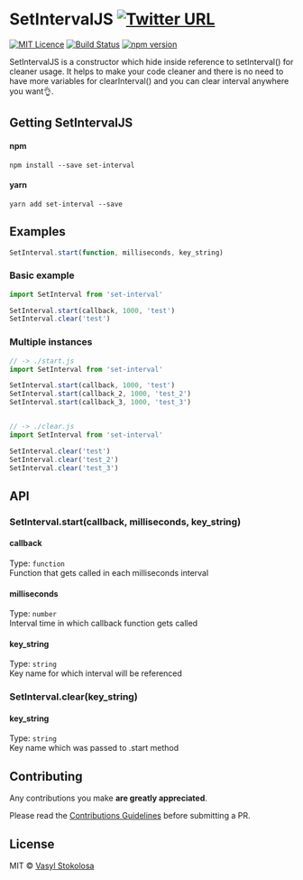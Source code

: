 # SetIntervalJS [![Twitter URL](https://img.shields.io/twitter/url/http/shields.io.svg?style=social)](https://twitter.com/intent/tweet?hashtags=javascript&original_referer=https%3A%2F%2Fpublish.twitter.com%2F&ref_src=twsrc%5Etfw&text=No%20more%20variable%20needed%20for%20clearInterval()%20%F0%9F%91%8C%F0%9F%98%80&tw_p=tweetbutton&url=https%3A%2F%2Fwww.npmjs.com%2Fpackage%2Fset-interval&via=shystrukk) #
[![MIT Licence](https://badges.frapsoft.com/os/mit/mit.svg?v=103)](https://opensource.org/licenses/mit-license.php) [![Build Status](https://travis-ci.org/shystruk/SetIntervalJS.svg?branch=master)](https://travis-ci.org/shystruk/SetIntervalJS) [![npm version](https://badge.fury.io/js/set-interval.svg)](https://badge.fury.io/js/set-interval)

SetIntervalJS is a constructor which hide inside reference to setInterval() for cleaner usage. It helps to make your code cleaner and there is no need to have more variables for clearInterval() and you can clear interval anywhere you want👌.

## Getting SetIntervalJS ##
#### npm
`npm install --save set-interval`

#### yarn
`yarn add set-interval --save`

## Examples ##
```javascript
SetInterval.start(function, milliseconds, key_string)
```

### Basic example ###
```javascript
import SetInterval from 'set-interval'

SetInterval.start(callback, 1000, 'test')
SetInterval.clear('test')
```

### Multiple instances ###
```javascript
// -> ./start.js
import SetInterval from 'set-interval'

SetInterval.start(callback, 1000, 'test')
SetInterval.start(callback_2, 1000, 'test_2')
SetInterval.start(callback_3, 1000, 'test_3')


// -> ./clear.js
import SetInterval from 'set-interval'

SetInterval.clear('test')
SetInterval.clear('test_2')
SetInterval.clear('test_3')
```


## API ##
### SetInterval.start(callback, milliseconds, key_string) ###

#### callback ####
Type: `function` <br>
Function that gets called in each milliseconds interval

#### milliseconds ####
Type: `number` <br>
Interval time in which callback function gets called

#### key_string ####
Type: `string` <br>
Key name for which interval will be referenced


### SetInterval.clear(key_string) ###
#### key_string ####
Type: `string` <br>
Key name which was passed to .start method


## Contributing

Any contributions you make **are greatly appreciated**.

Please read the [Contributions Guidelines](CONTRIBUTING.md) before submitting a PR.

## License

MIT © [Vasyl Stokolosa](https://about.me/shystruk)
